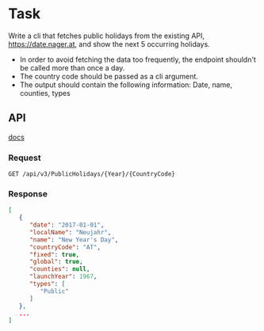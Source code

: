 # Task

Write a cli that fetches public holidays from the existing API, https://date.nager.at, and show the next 5 occurring holidays.
- In order to avoid fetching the data too frequently, the endpoint shouldn't be called more than once a day.
- The country code should be passed as a cli argument.
- The output should contain the following information: Date, name, counties, types

## API

[docs](https://date.nager.at/Api)

### Request

```http
GET /api/v3/PublicHolidays/{Year}/{CountryCode}
```

### Response

```json
[
   {
      "date": "2017-01-01",
      "localName": "Neujahr",
      "name": "New Year's Day",
      "countryCode": "AT",
      "fixed": true,
      "global": true,
      "counties": null,
      "launchYear": 1967,
      "types": [
         "Public"
      ]
   },
   ...
]
```
